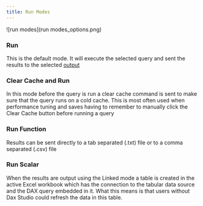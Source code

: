```yaml
---
title: Run Modes
---
```


![run modes](run modes_options.png)

### Run
This is the default mode. It will execute the selected query and sent the results to the selected [output](output-modes)

### Clear Cache and Run
In this mode before the query is run a clear cache command is sent to make sure that the query runs on a cold cache. This is most often used when performance tuning and saves having to remember to manually click the Clear Cache button before running a query

### Run Function
Results can be sent directly to a tab separated (.txt) file or to a comma separated (.csv) file

### Run Scalar
When the results are output using the Linked mode a table is created in the active Excel workbook which has the connection to the tabular data source and the DAX query embedded in it. What this means is that users without Dax Studio could refresh the data in this table.

